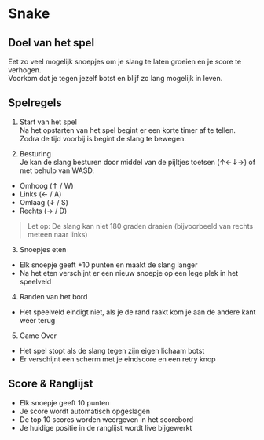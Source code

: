 # Snake

## Doel van het spel
Eet zo veel mogelijk snoepjes om je slang te laten groeien en je score te verhogen.  
Voorkom dat je tegen jezelf botst en blijf zo lang mogelijk in leven.

## Spelregels
1. Start van het spel  
Na het opstarten van het spel begint er een korte timer af te tellen. Zodra de tijd 
voorbij is begint de slang te bewegen.

2. Besturing  
Je kan de slang besturen door middel van de pijltjes toetsen (↑←↓→) of met behulp van WASD.
- Omhoog (↑ / W)
- Links (← / A)
- Omlaag (↓ / S)
- Rechts (→ / D)

>
> Let op: De slang kan niet 180 graden draaien (bijvoorbeeld van rechts meteen naar links)
>

3. Snoepjes eten  
- Elk snoepje geeft +10 punten en maakt de slang langer
- Na het eten verschijnt er een nieuw snoepje op een lege plek in het speelveld

4. Randen van het bord  
- Het speelveld eindigt niet, als je de rand raakt kom je aan de andere kant weer terug

5. Game Over
- Het spel stopt als de slang tegen zijn eigen lichaam botst
- Er verschijnt een scherm met je eindscore en een retry knop

## Score & Ranglijst
- Elk snoepje geeft 10 punten
- Je score wordt automatisch opgeslagen
- De top 10 scores worden weergeven in het scorebord
- Je huidige positie in de ranglijst wordt live bijgewerkt
